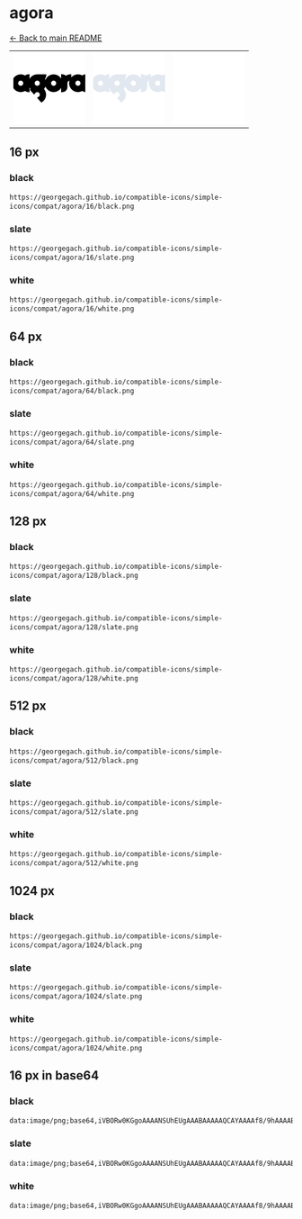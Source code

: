 # agora

[← Back to main README](../../README.md)

<table><tr>
  <td><img src="./128/black.png" width="128" alt="agora black icon" /></td>
  <td><img src="./128/slate.png" width="128" alt="agora slate icon" /></td>
  <td><img src="./128/white.png" width="128" alt="agora white icon" /></td>
</tr></table>

## 16 px

### black
```
https://georgegach.github.io/compatible-icons/simple-icons/compat/agora/16/black.png
```

### slate
```
https://georgegach.github.io/compatible-icons/simple-icons/compat/agora/16/slate.png
```

### white
```
https://georgegach.github.io/compatible-icons/simple-icons/compat/agora/16/white.png
```

## 64 px

### black
```
https://georgegach.github.io/compatible-icons/simple-icons/compat/agora/64/black.png
```

### slate
```
https://georgegach.github.io/compatible-icons/simple-icons/compat/agora/64/slate.png
```

### white
```
https://georgegach.github.io/compatible-icons/simple-icons/compat/agora/64/white.png
```

## 128 px

### black
```
https://georgegach.github.io/compatible-icons/simple-icons/compat/agora/128/black.png
```

### slate
```
https://georgegach.github.io/compatible-icons/simple-icons/compat/agora/128/slate.png
```

### white
```
https://georgegach.github.io/compatible-icons/simple-icons/compat/agora/128/white.png
```

## 512 px

### black
```
https://georgegach.github.io/compatible-icons/simple-icons/compat/agora/512/black.png
```

### slate
```
https://georgegach.github.io/compatible-icons/simple-icons/compat/agora/512/slate.png
```

### white
```
https://georgegach.github.io/compatible-icons/simple-icons/compat/agora/512/white.png
```

## 1024 px

### black
```
https://georgegach.github.io/compatible-icons/simple-icons/compat/agora/1024/black.png
```

### slate
```
https://georgegach.github.io/compatible-icons/simple-icons/compat/agora/1024/slate.png
```

### white
```
https://georgegach.github.io/compatible-icons/simple-icons/compat/agora/1024/white.png
```

## 16 px in base64

### black
```
data:image/png;base64,iVBORw0KGgoAAAANSUhEUgAAABAAAAAQCAYAAAAf8/9hAAAABmJLR0QA/wD/AP+gvaeTAAAAv0lEQVQ4je3QLU+CYRjF8Z8PcwOkGGxuZJoN3PS7UK1+C5rJzDdwM1opRmdlbA/FTYOK0/HiBMuhEZxGOeXadd/nf3Z2sVUlcw+faGCBfdSwRIEd1LOvPQ18wQ0+8IRbjPGOKS4xwTOu8YZXjMK8wBw9PGCVoAvMAgxwF2CGYcAe5kVqnaCagCqOU2+KQxzkr8AVdsMUldyhjRL3aOZtiS5OU7uPR5zjKL5y02FbgRbobDL8RGdJr/02wF/h/6Rvm5szJTfNmSEAAAAASUVORK5CYII=
```

### slate
```
data:image/png;base64,iVBORw0KGgoAAAANSUhEUgAAABAAAAAQCAYAAAAf8/9hAAAABmJLR0QA/wD/AP+gvaeTAAABHElEQVQ4je2RvyvEcRzGX8/7m+vOj8SRI4NV2SUXyp9B+VOMBqtR+QMMFpOyGQxS1GWTc7m+3aWOS+q4z2Oy3GCw8hqfnmd5XvAPAHmejwC0Wq1RgHq9M1GvdyZqNReu7CHbWZ7nI7azdrs99t21nemx2TkjWMW8AffgWaQyKMM+srwlq0+mCydvSCQSz8gVUC8I1i0OFP5ELCOVjA/BsrwtcYv86JQ2hQo2bYJJSwc2wwFKgaomioAlilgrQB/i3dY8MC2w5UCcYIYCVUNESOwlXAZq4FMbI2YM3RTsCF5AT1Lsq89x9Lq74LOEy4ZrDR760OwuBh9TZNl5mLX5yvjlTwJiMFiYG7tDLMlu+uP15tdqG41G6dfjP8YXfuaHI4ekFzAAAAAASUVORK5CYII=
```

### white
```
data:image/png;base64,iVBORw0KGgoAAAANSUhEUgAAABAAAAAQCAYAAAAf8/9hAAAABmJLR0QA/wD/AP+gvaeTAAAA1UlEQVQ4je3RsUoVcBiG8YcjSmIOItHSDXgHBXUtzV2FY0hLUzfhIITTWVuaoqUpBBtycOh40tAT5M/Bf5vTWfWFj3f43ucdvq8eVBU2hj8evjVmDatYwcbwzf9ZrIQp/uAUn/EDF7jEB8zxCx/xG2c4GswsLLCHE7c6xXtcDeATvg7gCt8xG8xiUl1XL6tHleEvqn/VZfWsejJ2k+qgWh3MZFK9rbarb9XhCD6tzqvX1bz6Wb2r9qvdajqYL3cddAev8BfPl/3KGxxjfamCUbI8fM90Ay77yqZhVlpKAAAAAElFTkSuQmCC
```

